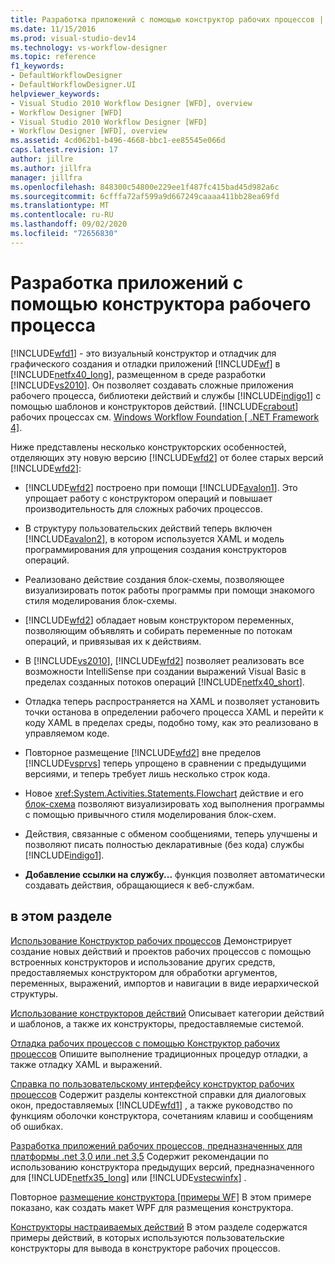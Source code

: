 ```yaml
---
title: Разработка приложений с помощью конструктор рабочих процессов | Документация Майкрософт
ms.date: 11/15/2016
ms.prod: visual-studio-dev14
ms.technology: vs-workflow-designer
ms.topic: reference
f1_keywords:
- DefaultWorkflowDesigner
- DefaultWorkflowDesigner.UI
helpviewer_keywords:
- Visual Studio 2010 Workflow Designer [WFD], overview
- Workflow Designer [WFD]
- Visual Studio 2010 Workflow Designer [WFD]
- Workflow Designer [WFD], overview
ms.assetid: 4cd062b1-b496-4668-bbc1-ee85545e066d
caps.latest.revision: 17
author: jillre
ms.author: jillfra
manager: jillfra
ms.openlocfilehash: 848300c54800e229ee1f487fc415bad45d982a6c
ms.sourcegitcommit: 6cfffa72af599a9d667249caaaa411bb28ea69fd
ms.translationtype: MT
ms.contentlocale: ru-RU
ms.lasthandoff: 09/02/2020
ms.locfileid: "72656830"
---
```

# <a name="developing-applications-with-the-workflow-designer"></a>Разработка приложений с помощью конструктора рабочего процесса
[!INCLUDE[wfd1](../includes/wfd1-md.md)] - это визуальный конструктор и отладчик для графического создания и отладки приложений [!INCLUDE[wf](../includes/wf-md.md)] в [!INCLUDE[netfx40_long](../includes/netfx40-long-md.md)], размещенном в среде разработки [!INCLUDE[vs2010](../includes/vs2010-md.md)]. Он позволяет создавать сложные приложения рабочего процесса, библиотеки действий и службы [!INCLUDE[indigo1](../includes/indigo1-md.md)] с помощью шаблонов и конструкторов действий. [!INCLUDE[crabout](../includes/crabout-md.md)] рабочих процессах см. [Windows Workflow Foundation &#91; .NET Framework 4&#93;](https://msdn.microsoft.com/library/9a23ea6b-d600-483e-89cd-8889cfec5f66).

 Ниже представлены несколько конструкторских особенностей, отделяющих эту новую версию [!INCLUDE[wfd2](../includes/wfd2-md.md)] от более старых версий [!INCLUDE[wfd2](../includes/wfd2-md.md)]:

- [!INCLUDE[wfd2](../includes/wfd2-md.md)] построено при помощи [!INCLUDE[avalon1](../includes/avalon1-md.md)]. Это упрощает работу с конструктором операций и повышает производительность для сложных рабочих процессов.

- В структуру пользовательских действий теперь включен [!INCLUDE[avalon2](../includes/avalon2-md.md)], в котором используется XAML и модель программирования для упрощения создания конструкторов операций.

- Реализовано действие создания блок-схемы, позволяющее визуализировать поток работы программы при помощи знакомого стиля моделирования блок-схемы.

- [!INCLUDE[wfd2](../includes/wfd2-md.md)] обладает новым конструктором переменных, позволяющим объявлять и собирать переменные по потокам операций, и привязывая их к действиям.

- В [!INCLUDE[vs2010](../includes/vs2010-md.md)], [!INCLUDE[wfd2](../includes/wfd2-md.md)] позволяет реализовать все возможности IntelliSense при создании выражений Visual Basic в пределах созданных потоков операций [!INCLUDE[netfx40_short](../includes/netfx40-short-md.md)].

- Отладка теперь распространяется на XAML и позволяет установить точки останова в определении рабочего процесса XAML и перейти к коду XAML в пределах среды, подобно тому, как это реализовано в управляемом коде.

- Повторное размещение [!INCLUDE[wfd2](../includes/wfd2-md.md)] вне пределов [!INCLUDE[vsprvs](../includes/vsprvs-md.md)] теперь упрощено в сравнении с предыдущими версиями, и теперь требует лишь несколько строк кода.

- Новое <xref:System.Activities.Statements.Flowchart> действие и его [блок-схема](../workflow-designer/flowchart-activity-designer.md) позволяют визуализировать ход выполнения программы с помощью привычного стиля моделирования блок-схем.

- Действия, связанные с обменом сообщениями, теперь улучшены и позволяют писать полностью декларативные (без кода) службы [!INCLUDE[indigo1](../includes/indigo1-md.md)].

- **Добавление ссылки на службу...** функция позволяет автоматически создавать действия, обращающиеся к веб-службам.

## <a name="in-this-section"></a>в этом разделе
 [Использование Конструктор рабочих процессов](../workflow-designer/using-the-workflow-designer.md) Демонстрирует создание новых действий и проектов рабочих процессов с помощью встроенных конструкторов и использование других средств, предоставляемых конструктором для обработки аргументов, переменных, выражений, импортов и навигации в виде иерархической структуры.

 [Использование конструкторов действий](../workflow-designer/using-the-activity-designers.md) Описывает категории действий и шаблонов, а также их конструкторы, предоставляемые системой.

 [Отладка рабочих процессов с помощью Конструктор рабочих процессов](../workflow-designer/debugging-workflows-with-the-workflow-designer.md) Опишите выполнение традиционных процедур отладки, а также отладку XAML и выражений.

 [Справка по пользовательскому интерфейсу конструктор рабочих процессов](../workflow-designer/workflow-designer-ui-help.md) Содержит разделы контекстной справки для диалоговых окон, предоставляемых [!INCLUDE[wfd1](../includes/wfd1-md.md)] , а также руководство по функциям оболочки конструктора, сочетаниям клавиш и сообщениям об ошибках.

 [Разработка приложений рабочих процессов, предназначенных для платформы .net 3,0 или .net 3,5](../workflow-designer/developing-workflow-applications-targeting-the-dotnet-3-0-or-dotnet-3-5-framework.md) Содержит рекомендации по использованию конструктора предыдущих версий, предназначенного для [!INCLUDE[netfx35_long](../includes/netfx35-long-md.md)] или [!INCLUDE[vstecwinfx](../includes/vstecwinfx-md.md)] .

 Повторное [размещение конструктора &#91;примеры WF&#93;](https://msdn.microsoft.com/library/b676ad31-5f64-4d84-9a36-b4d7113a2f4d) В этом примере показано, как создать макет WPF для размещения конструктора.

 [Конструкторы настраиваемых действий](https://msdn.microsoft.com/library/dcf14dca-ce6d-4278-96ba-062f0a679075) В этом разделе содержатся примеры действий, в которых используются пользовательские конструкторы для вывода в конструкторе рабочих процессов.